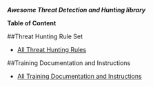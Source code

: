 ***Awesome Threat Detection and Hunting library***


**Table of Content**

##Threat Hunting Rule Set
- [All Threat Hunting Rules](https://threat-hunting.github.io/Awesome-ThreatHunting/Threat%20Hunting%20Rule%20Set)

##Training Documentation and Instructions
- [All Training Documentation and Instructions](https://threat-hunting.github.io/Awesome-ThreatHunting/Training%20Documentation%20and%20Instructions/)



